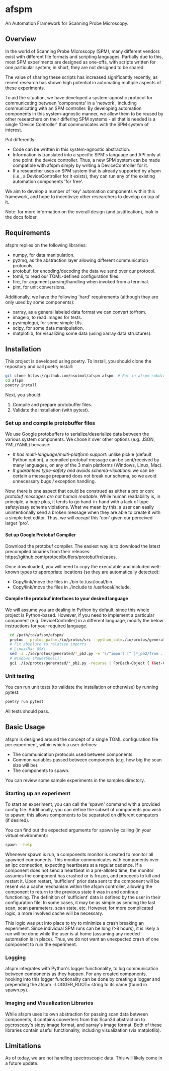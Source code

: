 # afspm

An Automation Framework for Scanning Probe Microscopy.

## Overview

In the world of Scanning Probe Microscopy (SPM), many different vendors exist with different file formats and scripting languages. Partially due to this, most SPM experiments are designed as one-offs, with scripts written for one particular system; in short, they are not designed to be shared.

The value of sharing these scripts has increased significantly recently, as recent research has shown high potential in automating multiple aspects of these experiments. 

To aid the situation, we have developed a system-agnostic protocol for communicating between 'components' in a 'network', including communicating with an SPM controller. By developing automation components in this system-agnostic manner, we allow them to be reused by other researchers on their differing SPM systems - all that is needed is a single 'Device Controller' that communicates with the SPM system of interest. 

Put differently:
- Code can be written in this system-agnostic abstraction.
- Information is translated into a specific SPM's language and API only at one point: the device controller. Thus, a new SPM system can be made compatible with afspm simply by writing a DeviceController for it.
- If a researcher uses an SPM system that is already supported by afspm (i.e., a DeviceController for it exists), they can run any of the existing automation components 'for free'.

We aim to develop a number of 'key' automation components within this framework, and hope to incentivize other researchers to develop on top of it.

Note: for more information on the overall design (and justification), look in the docs folder.

## Requirements

afspm replies on the following libraries:
- numpy, for data manipulation.
- pyzmq, as the abstraction layer allowing different communication protocols.
- protobuf, for encoding/decoding the data we send over our protocol.
- tomli, to read our TOML-defined configuration files.
- fire, for argument parsing/handling when invoked from a terminal.
- pint, for unit conversions.

Additionally, we have the following 'hard' requirements (although they are only used by some components):

- xarray, as a general labeled data format we can convert to/from.
- imageio, to read images for tests.
- pysimplegui, for some simple UIs.
- scipy, for some data manipulation.
- matplotlib, for visualizing some data (using xarray data structures).

## Installation

This project is developed using poetry. To install, you should clone the repository and call poetry install:

``` sh
git clone https://github.com/nsulmol/afspm afspm  # Put in afspm subdirectory
cd afspm
poetry install
```

Next, you should:
1. Compile and prepare protobuffer files.
2. Validate the installation (with pytest).

### Set up and compile protobuffer files

We use Google protobuffers to serialize/deserialize data between the various system components. We chose it over other options (e.g. JSON, YML/YAML) because:
- *It has multi-language/multi-platform support*: unlike pickle (default Python option), a compiled protobuf message can be sent/received by many languages, on any of the 3 main platforms (Windows, Linux, Mac).
- *It guarantees type-safety and avoids schema-violations*: we can be certain a message prepared does not break our schema, so we avoid unnecessary bugs / exception handling.

Now, there is one aspect that could be construed as either a pro or con: *protobuf messages are not human readable*. While human readability is, in principle, a huge plus, it tends to go hand-in-hand with a lack of type safety/easy schema violations. What we mean by this: a user can easily unintentionally send a broken message when they are able to create it with a simple text editor. Thus, we will *accept* this 'con' given our perceived larger 'pro'.

#### Set up Google Protobuf Compiler
Download the protobuf compiler. The easiest way is to download the latest precompiled binaries from their releases: https://github.com/protocolbuffers/protobuf/releases.

Once downloaded, you will need to copy the executable and included well-known types to appropriate locations (so they are automatically detected):
- Copy/link/move the files in ./bin to /usr/local/bin.
- Copy/link/move the files in ./include to /usr/local/include.

#### Compile the protobuf interfaces to your desired language
We will assume you are dealing in Python by default, since this whole project is Python-based. However, if you need to implement a particular component (e.g. DeviceController) in a different language, modify the below instructions for your required language.

``` sh
  cd /path/to/afspm/afspm/
  protoc --protoc_path=./io/protos/src --python_out=./io/protos/generated/ ./io/protos/src/*.proto
  # Fix absolute to relative imports
  # Linux/Mac OSX:
  sed -i ./io/protos/generated/*_pb2.py -e 's/^import [^ ]*_pb2/from . \0/'
  # Windows (PowerShell):
  gci ./io/protos/generated/*_pb2.py -recurse | ForEach-Object { (Get-Content $_) | ForEach-Object { $_ -replace "^(import [^ ]*_pb2)", "from . `$0" } | Set-Content $_ }
```



### Unit testing

You can run unit tests (to validate the installation or otherwise) by running pytest:

``` sh
poetry run pytest
```

All tests should pass.

## Basic Usage

afspm is designed around the concept of a single TOML configuration file per experiment, within which a user defines:
- The communication protocols used between components.
- Common variables passed between components (e.g. how big the scan size will be).
- The components to spawn.

You can review some sample experiments in the samples directory.

### Starting up an experiment

To start an experiment, you can call the 'spawn' command with a provided config file. Additionally, you can define the subset of components you wish to spawn; this allows components to be separated on different computers (if desired).

You can find out the expected arguments for spawn by calling (in your virtual environment):

``` sh
spawn --help
```

Whenever spawn is run, a components monitor is created to monitor all spawned components. This monitor communicates with components over an ipc connection, expecting heartbeats at a regular cadence. If a component does not send a heartbeat in a pre-alloted time, the monitor assumes the component has crashed or is frozen, and proceeds to kill and restart it. Upon restart, 'sufficient' prior data sent to the component will be resent via a cache mechanism within the afspm controller, allowing the component to return to the previous state it was in and continue functioning. The definition of 'sufficient' data is defined by the user in their configuration file. In some cases, it may be as simple as sending the last scan, scan parameters, scan state, etc. However, for more complicated logic, a more involved cache will be necessary.

This logic was put into place to try to minimize a crash breaking an experiment. Since individual SPM runs can be long (>8 hours), it is likely a run will be done while the user is at home (assuming any needed automation is in place). Thus, we do not want an unexpected crash of one component to ruin the experiment.

### Logging

afspm integrates with Python's logger functionality, to log communication between components as they happen. For any created components, hooking into this logger functionality can be done by creating a logger and prepending the afspm =LOGGER_ROOT= string to its name (found in spawn.py).

### Imaging and Visualization Libraries

While afspm uses its own abstraction for passing scan data between components, it contains converters from this Scan2d abstraction to pycroscopy's sidpy image format, and xarray's image format. Both of these libraries contain useful functionality, including visualization (via matplotlib).

## Limitations

As of today, we are not handling spectroscopic data. This will likely come in a future update.
